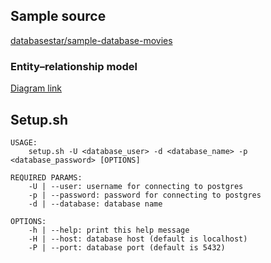 ## Sample source

[databasestar/sample-database-movies](https://www.databasestar.com/sample-database-movies/)

### Entity–relationship model

[Diagram link](https://www.databasestar.com/wp-content/uploads/2019/11/movies_erd.png)

## Setup.sh

```
USAGE:
    setup.sh -U <database_user> -d <database_name> -p <database_password> [OPTIONS]

REQUIRED PARAMS:
    -U | --user: username for connecting to postgres
    -p | --password: password for connecting to postgres
    -d | --database: database name

OPTIONS:
    -h | --help: print this help message
    -H | --host: database host (default is localhost)
    -P | --port: database port (default is 5432)
```